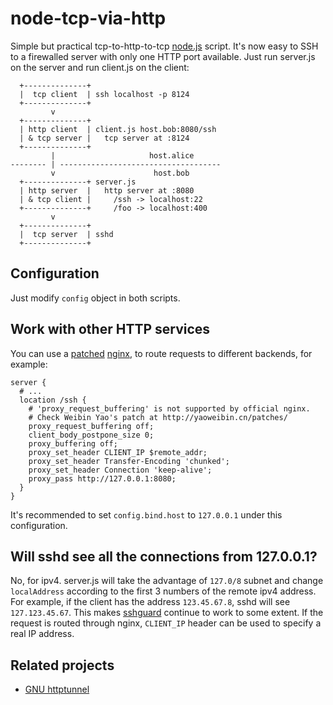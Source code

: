 node-tcp-via-http
=================

Simple but practical tcp-to-http-to-tcp [node.js](http://nodejs.org/) script.
It's now easy to SSH to a firewalled server with only one HTTP port available.
Just run server.js on the server and run client.js on the client:

      +--------------+
      |  tcp client  | ssh localhost -p 8124
      +--------------+
             v
      +--------------+
      | http client  | client.js host.bob:8080/ssh
      | & tcp server |   tcp server at :8124
      +--------------+
             |                     host.alice
    -------- | ------------------------------------
             v                      host.bob
      +--------------+ server.js
      | http server  |   http server at :8080
      | & tcp client |     /ssh -> localhost:22
      +--------------+     /foo -> localhost:400
             v
      +--------------+
      |  tcp server  | sshd
      +--------------+


Configuration
-------------
Just modify `config` object in both scripts.


Work with other HTTP services
-----------------------------
You can use a [patched](http://yaoweibin.cn/patches/) [nginx](https://github.com/quark-zju/nginx/tree/req-no-buffer), to route requests to different backends, for example:

    server {
      # ...
      location /ssh {
        # 'proxy_request_buffering' is not supported by official nginx.
        # Check Weibin Yao's patch at http://yaoweibin.cn/patches/
        proxy_request_buffering off;
        client_body_postpone_size 0;
        proxy_buffering off;
        proxy_set_header CLIENT_IP $remote_addr;
        proxy_set_header Transfer-Encoding 'chunked';
        proxy_set_header Connection 'keep-alive';
        proxy_pass http://127.0.0.1:8080;
      }
    }

It's recommended to set `config.bind.host` to `127.0.0.1` under this configuration.


Will sshd see all the connections from 127.0.0.1?
-------------------------------------------------
No, for ipv4. server.js will take the advantage of `127.0/8` subnet and change `localAddress` according to the first 3 numbers of the remote ipv4 address.
For example, if the client has the address `123.45.67.8`, sshd will see `127.123.45.67`. This makes [sshguard](https://github.com/schmurfy/sshguard) continue to work to some extent.
If the request is routed through nginx, `CLIENT_IP` header can be used to specify a real IP address.


Related projects
----------------
* [GNU httptunnel](http://www.nocrew.org/software/httptunnel.html)
